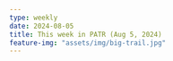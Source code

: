```yaml
---
type: weekly
date: 2024-08-05
title: This week in PATR (Aug 5, 2024)
feature-img: "assets/img/big-trail.jpg"
---
```



